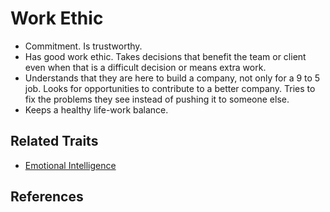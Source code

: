 # Work Ethic

* Commitment. Is trustworthy.
* Has good work ethic. Takes decisions that benefit the team or client even when that is a difficult decision or means extra work.
* Understands that they are here to build a company, not only for a 9 to 5 job. Looks for opportunities to contribute to a better company. Tries to fix the problems they see instead of pushing it to someone else.
* Keeps a healthy life-work balance.

## Related Traits

* [Emotional Intelligence](/emotional-intelligence.md)

## References
